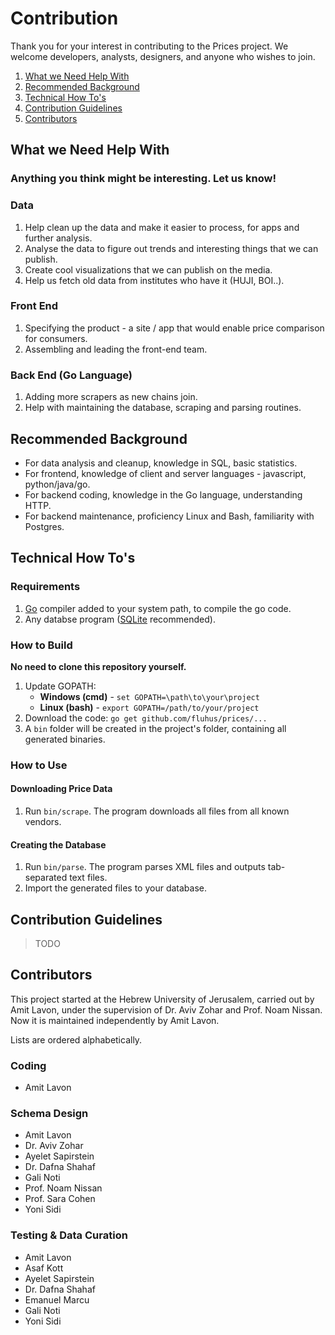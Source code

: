 Contribution
============

Thank you for your interest in contributing to the Prices project.
We welcome developers, analysts, designers, and anyone who wishes to join.

1. [What we Need Help With](#what-we-need-help-with)
1. [Recommended Background](#recommended-background)
1. [Technical How To's](#technical-how-tos)
1. [Contribution Guidelines](#contribution-guidelines)
1. [Contributors](#contributors)

What we Need Help With
----------------------

### Anything you think might be interesting. Let us know!

### Data

1. Help clean up the data and make it easier to process, for apps and further analysis.
2. Analyse the data to figure out trends and interesting things that we can publish.
3. Create cool visualizations that we can publish on the media.
4. Help us fetch old data from institutes who have it (HUJI, BOI..).

### Front End

1. Specifying the product - a site / app that would enable price comparison for consumers.
2. Assembling and leading the front-end team.

### Back End (Go Language)

1. Adding more scrapers as new chains join.
2. Help with maintaining the database, scraping and parsing routines.

Recommended Background
----------------------

* For data analysis and cleanup, knowledge in SQL, basic statistics.
* For frontend, knowledge of client and server languages - javascript, python/java/go.
* For backend coding, knowledge in the Go language, understanding HTTP.
* For backend maintenance, proficiency Linux and Bash, familiarity with Postgres.

Technical How To's
------------------

### Requirements

1. [Go](http://golang.org/) compiler added to your system path, to compile the go code.
2. Any databse program ([SQLite](http://sqlite.org/) recommended).

### How to Build

**No need to clone this repository yourself.**

1. Update GOPATH:
   * **Windows (cmd)** - `set GOPATH=\path\to\your\project`
   * **Linux (bash)** - `export GOPATH=/path/to/your/project`
2. Download the code: `go get github.com/fluhus/prices/...`
3. A `bin` folder will be created in the project's folder, containing all generated binaries.

### How to Use

#### Downloading Price Data

1. Run `bin/scrape`. The program downloads all files from all known vendors.

#### Creating the Database

1. Run `bin/parse`. The program parses XML files and outputs tab-separated text files.
2. Import the generated files to your database.

Contribution Guidelines
-----------------------

> TODO

Contributors
------------

This project started at the Hebrew University of Jerusalem, carried out by
Amit Lavon, under the supervision of Dr. Aviv Zohar and Prof. Noam Nissan.
Now it is maintained independently by Amit Lavon.

Lists are ordered alphabetically.

### Coding

* Amit Lavon

### Schema Design

* Amit Lavon
* Dr. Aviv Zohar
* Ayelet Sapirstein
* Dr. Dafna Shahaf
* Gali Noti
* Prof. Noam Nissan
* Prof. Sara Cohen
* Yoni Sidi

### Testing & Data Curation

* Amit Lavon
* Asaf Kott
* Ayelet Sapirstein
* Dr. Dafna Shahaf
* Emanuel Marcu
* Gali Noti
* Yoni Sidi
